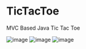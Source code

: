 # TicTacToe
MVC Based Java Tic Tac Toe





![image](https://user-images.githubusercontent.com/22645264/54916561-9a1fd700-4f1b-11e9-8e2f-c7479e4c8f26.png)
![image](https://user-images.githubusercontent.com/22645264/54916617-ba4f9600-4f1b-11e9-9c09-6ecff645f857.png)
![image](https://user-images.githubusercontent.com/22645264/54916649-d6533780-4f1b-11e9-90ef-b58f4a5038d4.png)

